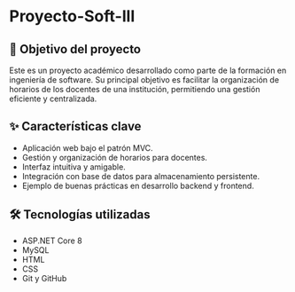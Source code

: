 # Proyecto-Soft-lll

## 🎯 Objetivo del proyecto

Este es un proyecto académico desarrollado como parte de la formación en ingeniería de software. Su principal objetivo es facilitar la organización de horarios de los docentes de una institución, permitiendo una gestión eficiente y centralizada.

## ✨ Características clave

- Aplicación web bajo el patrón MVC.
- Gestión y organización de horarios para docentes.
- Interfaz intuitiva y amigable.
- Integración con base de datos para almacenamiento persistente.
- Ejemplo de buenas prácticas en desarrollo backend y frontend.

## 🛠️ Tecnologías utilizadas

- ASP.NET Core 8
- MySQL
- HTML
- CSS
- Git y GitHub

